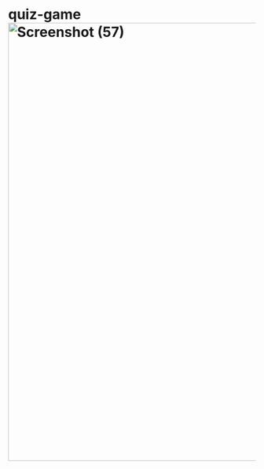 # quiz-game<img width="1889" height="891" alt="Screenshot (57)" src="https://github.com/user-attachments/assets/eaf88099-417b-4836-b562-78d56ac101d1" />
